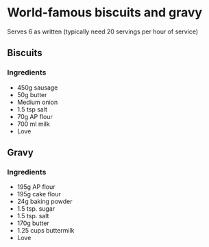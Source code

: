 # World-famous biscuits and gravy

Serves 6 as written (typically need 20 servings per hour of service)

## Biscuits

### Ingredients

+ 450g sausage
+ 50g butter
+ Medium onion
+ 1.5 tsp salt
+ 70g AP flour
+ 700 ml milk
+ Love


## Gravy

### Ingredients

+ 195g AP flour
+ 195g cake flour
+ 24g baking powder
+ 1.5 tsp. sugar
+ 1.5 tsp. salt
+ 170g butter
+ 1.25 cups buttermilk
+ Love
